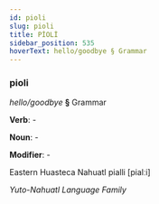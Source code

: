 ```yaml
---
id: pioli
slug: pioli
title: PİOLİ
sidebar_position: 535
hoverText: hello/goodbye § Grammar
---
```


### pioli

*hello/goodbye* **§** Grammar

**Verb**: -

**Noun**: -

**Modifier**: -

Eastern Huasteca Nahuatl pialli [pialːi]

*Yuto-Nahuatl Language Family*